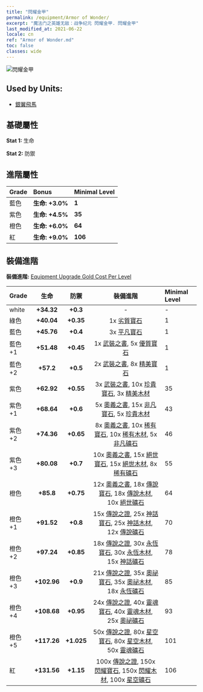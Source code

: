 ```yaml
---
title: "閃耀金甲"
permalink: /equipment/Armor of Wonder/
excerpt: "魔法门之英雄无敌：战争纪元 閃耀金甲. 閃耀金甲"
last_modified_at: 2021-06-22
locale: cn
ref: "Armor of Wonder.md"
toc: false
classes: wide
---
```


  ![閃耀金甲](/images/e/e_2044.png)

## Used by Units:

* [銀翼飛馬](/cn/units/Pegasus/) 


## 基礎屬性
 **Stat 1:** 生命

 **Stat 2:** 防禦

## 進階屬性

  |     Grade    |   Bonus | Minimal Level | 
  |:-------------|:--------|:--------------| 
  | 藍色 | **生命: +3.0%** | **1** | 
  | 紫色 | **生命: +4.5%** | **35** | 
  | 橙色 | **生命: +6.0%** | **64** | 
  | 紅 | **生命: +9.0%** | **106** | 


## 裝備進階
 **裝備進階:** [Equipment Upgrade Gold Cost Per Level](/equipment/EquipmentUpgradeCostPerLevel/) 

  |          Grade      | 生命 | 防禦 | 裝備進階 | Minimal Level |
  |:--------------------|:---------:|:---------:|:----------------:|:--------------|
  | white | **+34.32** | **+0.3** | - | - |
  | 綠色 | **+40.04** | **+0.35** | 1x [劣質寶石](/cn/Items/mat_4/) | 1 |
  | 藍色 | **+45.76** | **+0.4** | 3x [平凡寶石](/cn/Items/mat_10/) | 1 |
  | 藍色 +1 | **+51.48** | **+0.45** | 1x [武裝之書](/cn/Items/mat_18/), 5x [優質寶石](/cn/Items/mat_16/) | 1 |
  | 藍色 +2 | **+57.2** | **+0.5** | 2x [武裝之書](/cn/Items/mat_25/), 8x [精美寶石](/cn/Items/mat_23/) | 1 |
  | 紫色 | **+62.92** | **+0.55** | 3x [武裝之書](/cn/Items/mat_32/), 10x [珍貴寶石](/cn/Items/mat_30/), 3x [精美木材](/cn/Items/mat_20/) | 35 |
  | 紫色 +1 | **+68.64** | **+0.6** | 5x [奧義之書](/cn/Items/mat_39/), 15x [非凡寶石](/cn/Items/mat_37/), 5x [珍貴木材](/cn/Items/mat_27/) | 43 |
  | 紫色 +2 | **+74.36** | **+0.65** | 8x [奧義之書](/cn/Items/mat_46/), 10x [稀有寶石](/cn/Items/mat_44/), 10x [稀有木材](/cn/Items/mat_41/), 5x [非凡礦石](/cn/Items/mat_33/) | 46 |
  | 紫色 +3 | **+80.08** | **+0.7** | 10x [奧義之書](/cn/Items/mat_53/), 15x [絕世寶石](/cn/Items/mat_51/), 15x [絕世木材](/cn/Items/mat_48/), 8x [稀有礦石](/cn/Items/mat_40/) | 55 |
  | 橙色 | **+85.8** | **+0.75** | 12x [奧義之書](/cn/Items/mat_60/), 18x [傳說寶石](/cn/Items/mat_58/), 18x [傳說木材](/cn/Items/mat_55/), 10x [絕世礦石](/cn/Items/mat_47/) | 64 |
  | 橙色 +1 | **+91.52** | **+0.8** | 15x [傳說之證](/cn/Items/mat_67/), 25x [神話寶石](/cn/Items/mat_65/), 25x [神話木材](/cn/Items/mat_62/), 12x [傳說礦石](/cn/Items/mat_54/) | 70 |
  | 橙色 +2 | **+97.24** | **+0.85** | 18x [傳說之證](/cn/Items/mat_74/), 30x [永恆寶石](/cn/Items/mat_72/), 30x [永恆木材](/cn/Items/mat_69/), 15x [神話礦石](/cn/Items/mat_61/) | 78 |
  | 橙色 +3 | **+102.96** | **+0.9** | 21x [傳說之證](/cn/Items/mat_81/), 35x [奧祕寶石](/cn/Items/mat_79/), 35x [奧祕木材](/cn/Items/mat_76/), 18x [永恆礦石](/cn/Items/mat_68/) | 85 |
  | 橙色 +4 | **+108.68** | **+0.95** | 24x [傳說之證](/cn/Items/mat_88/), 40x [靈魂寶石](/cn/Items/mat_86/), 40x [靈魂木材](/cn/Items/mat_83/), 25x [奧祕礦石](/cn/Items/mat_75/) | 93 |
  | 橙色 +5 | **+117.26** | **+1.025** | 50x [傳說之證](/cn/Items/mat_95/), 80x [星空寶石](/cn/Items/mat_93/), 80x [星空木材](/cn/Items/mat_90/), 50x [靈魂礦石](/cn/Items/mat_82/) | 101 |
  | 紅 | **+131.56** | **+1.15** | 100x [傳說之證](/cn/Items/mat_102/), 150x [閃耀寶石](/cn/Items/mat_100/), 150x [閃耀木材](/cn/Items/mat_97/), 100x [星空礦石](/cn/Items/mat_89/) | 106 |

